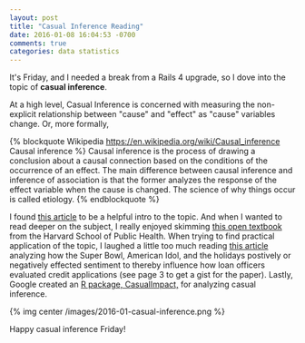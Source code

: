 ```yaml
---
layout: post
title: "Casual Inference Reading"
date: 2016-01-08 16:04:53 -0700
comments: true
categories: data statistics
---
```


It's Friday, and I needed a break from a Rails 4 upgrade, so I dove into the topic of __casual inference__.

At a high level, Casual Inference is concerned with measuring the non-explicit relationship between "cause" and "effect" as "cause" variables change. Or, more formally,

{% blockquote Wikipedia https://en.wikipedia.org/wiki/Causal_inference Causal inference %}
Causal inference is the process of drawing a conclusion about a causal connection based on the conditions of the occurrence of an effect. The main difference between causal inference and inference of association is that the former analyzes the response of the effect variable when the cause is changed. The science of why things occur is called etiology.
{% endblockquote %}


I found [this article](http://csm.lshtm.ac.uk/themes/causal-inference/) to be a helpful intro to the topic. And when I wanted to read deeper on the subject, I really enjoyed skimming [this open textbook](http://www.hsph.harvard.edu/miguel-hernan/causal-inference-book/) from the Harvard School of Public Health. When trying to find practical application of the topic, I laughed a little too much reading [this article](https://www.business.utah.edu/sites/default/files/media/in_the_mood_for_a_loan_january_2013.pdf) analyzing how the Super Bowl, American Idol, and the holidays postively or negatively effected sentiment to thereby influence how loan officers evaluated credit applications (see page 3 to get a gist for the paper). Lastly, Google created an [R package, CasualImpact,](https://google.github.io/CausalImpact/CausalImpact.html) for analyzing casual inference.

{% img center /images/2016-01-casual-inference.png %}

Happy casual inference Friday!
